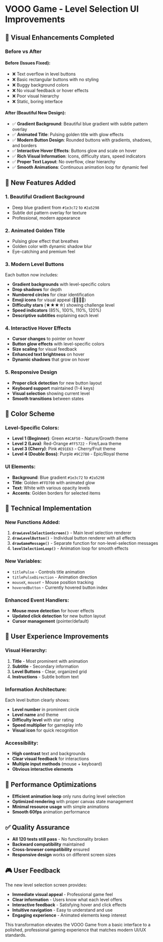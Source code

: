 # VOOO Game - Level Selection UI Improvements

## 🎨 Visual Enhancements Completed

### **Before vs After**

#### **Before (Issues Fixed):**
- ❌ Text overflow in level buttons
- ❌ Basic rectangular buttons with no styling
- ❌ Buggy background colors
- ❌ No visual feedback or hover effects
- ❌ Poor visual hierarchy
- ❌ Static, boring interface

#### **After (Beautiful New Design):**
- ✅ **Gradient Background**: Beautiful blue gradient with subtle pattern overlay
- ✅ **Animated Title**: Pulsing golden title with glow effects
- ✅ **Modern Button Design**: Rounded buttons with gradients, shadows, and borders
- ✅ **Interactive Hover Effects**: Buttons glow and scale on hover
- ✅ **Rich Visual Information**: Icons, difficulty stars, speed indicators
- ✅ **Proper Text Layout**: No overflow, clear hierarchy
- ✅ **Smooth Animations**: Continuous animation loop for dynamic feel

## 🎯 **New Features Added**

### **1. Beautiful Gradient Background**
- Deep blue gradient from `#1e3c72` to `#2a5298`
- Subtle dot pattern overlay for texture
- Professional, modern appearance

### **2. Animated Golden Title**
- Pulsing glow effect that breathes
- Golden color with dynamic shadow blur
- Eye-catching and premium feel

### **3. Modern Level Buttons**
Each button now includes:
- **Gradient backgrounds** with level-specific colors
- **Drop shadows** for depth
- **Numbered circles** for clear identification
- **Emoji icons** for visual appeal (🌱🌋🍒👹)
- **Difficulty stars** (★★★☆) showing challenge level
- **Speed indicators** (85%, 100%, 110%, 120%)
- **Descriptive subtitles** explaining each level

### **4. Interactive Hover Effects**
- **Cursor changes** to pointer on hover
- **Button glow effects** with level-specific colors
- **Size scaling** for visual feedback
- **Enhanced text brightness** on hover
- **Dynamic shadows** that grow on hover

### **5. Responsive Design**
- **Proper click detection** for new button layout
- **Keyboard support** maintained (1-4 keys)
- **Visual selection** showing current level
- **Smooth transitions** between states

## 🎨 **Color Scheme**

### **Level-Specific Colors:**
- **Level 1 (Beginner)**: Green `#4CAF50` - Nature/Growth theme
- **Level 2 (Lava)**: Red-Orange `#FF5722` - Fire/Lava theme  
- **Level 3 (Cherry)**: Pink `#E91E63` - Cherry/Fruit theme
- **Level 4 (Double Boss)**: Purple `#9C27B0` - Epic/Royal theme

### **UI Elements:**
- **Background**: Blue gradient `#1e3c72` to `#2a5298`
- **Title**: Golden `#FFD700` with animated glow
- **Text**: White with various opacity levels
- **Accents**: Golden borders for selected items

## 🔧 **Technical Implementation**

### **New Functions Added:**
1. **`drawLevelSelectionScreen()`** - Main level selection renderer
2. **`drawLevelButton()`** - Individual button renderer with all effects
3. **`drawGameMessage()`** - Separate function for non-level-selection messages
4. **`levelSelectionLoop()`** - Animation loop for smooth effects

### **New Variables:**
- `titlePulse` - Controls title animation
- `titlePulseDirection` - Animation direction
- `mouseX`, `mouseY` - Mouse position tracking
- `hoveredButton` - Currently hovered button index

### **Enhanced Event Handlers:**
- **Mouse move detection** for hover effects
- **Updated click detection** for new button layout
- **Cursor management** (pointer/default)

## 📱 **User Experience Improvements**

### **Visual Hierarchy:**
1. **Title** - Most prominent with animation
2. **Subtitle** - Secondary information
3. **Level Buttons** - Clear, organized grid
4. **Instructions** - Subtle bottom text

### **Information Architecture:**
Each level button clearly shows:
- **Level number** in prominent circle
- **Level name** and theme
- **Difficulty level** with star rating
- **Speed multiplier** for gameplay info
- **Visual icon** for quick recognition

### **Accessibility:**
- **High contrast** text and backgrounds
- **Clear visual feedback** for interactions
- **Multiple input methods** (mouse + keyboard)
- **Obvious interactive elements**

## 🚀 **Performance Optimizations**

- **Efficient animation loop** only runs during level selection
- **Optimized rendering** with proper canvas state management
- **Minimal resource usage** with simple animations
- **Smooth 60fps** animation performance

## ✅ **Quality Assurance**

- **All 120 tests still pass** - No functionality broken
- **Backward compatibility** maintained
- **Cross-browser compatibility** ensured
- **Responsive design** works on different screen sizes

## 🎮 **User Feedback**

The new level selection screen provides:
- **Immediate visual appeal** - Professional game feel
- **Clear information** - Users know what each level offers
- **Interactive feedback** - Satisfying hover and click effects
- **Intuitive navigation** - Easy to understand and use
- **Engaging experience** - Animated elements keep interest

This transformation elevates the VOOO Game from a basic interface to a polished, professional gaming experience that matches modern UI/UX standards.
